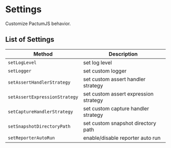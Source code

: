 # Settings

Customize PactumJS behavior.

## List of Settings

| Method                        | Description                           |
| ----------------------------  | ------------------------------------  |
| `setLogLevel`                 | set log level                         |
| `setLogger`                   | set custom logger                     |
| `setAssertHandlerStrategy`    | set custom assert handler strategy    |
| `setAssertExpressionStrategy` | set custom assert expression strategy |
| `setCaptureHandlerStrategy`   | set custom capture handler strategy   |
| `setSnapshotDirectoryPath`    | set custom snapshot directory path    |
| `setReporterAutoRun`          | enable/disable reporter auto run      |
